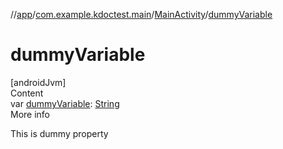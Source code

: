 //[app](../../../index.md)/[com.example.kdoctest.main](../index.md)/[MainActivity](index.md)/[dummyVariable](dummy-variable.md)



# dummyVariable  
[androidJvm]  
Content  
var [dummyVariable](dummy-variable.md): [String](https://kotlinlang.org/api/latest/jvm/stdlib/kotlin/-string/index.html)  
More info  


This is dummy property

  



